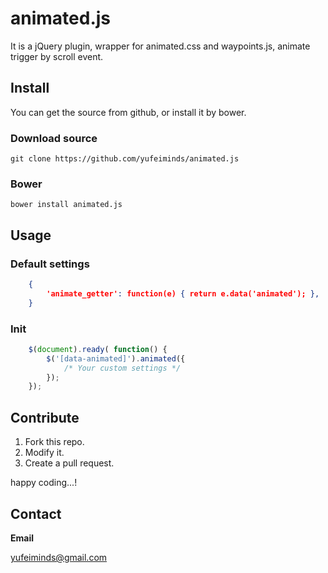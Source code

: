 # animated.js

It is a jQuery plugin, wrapper for animated.css and waypoints.js, animate trigger by scroll event.

## Install

You can get the source from github, or install it by bower.

### Download source

    git clone https://github.com/yufeiminds/animated.js

### Bower

    bower install animated.js

## Usage

### Default settings

```json
    {
        'animate_getter': function(e) { return e.data('animated'); },
    }
```

### Init

```javascript
    $(document).ready( function() {
        $('[data-animated]').animated({
            /* Your custom settings */
        });
    });
```

## Contribute

1. Fork this repo.
2. Modify it.
3. Create a pull request.

happy coding...!

## Contact

**Email**

yufeiminds@gmail.com
